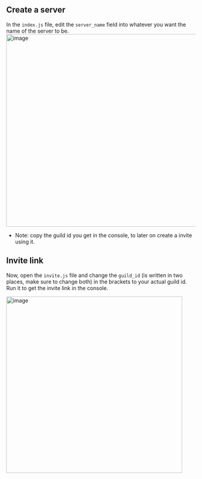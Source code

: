 ## Create a server

In the `index.js` file, edit the `server_name` field into whatever you want the name of the server to be.
<img width="511" alt="image" src="https://user-images.githubusercontent.com/78908173/164231534-eaf0cbb9-6b85-405e-83bd-d520af38c038.png">


- Note: copy the guild id you get in the console, to later on create a invite using it.

## Invite link

Now, open the `invite.js` file and change the `guild_id` (is written in two places, make sure to change both) in the brackets to your actual guild id. 
Run it to get the invite link in the console.

<img width="468" alt="image" src="https://user-images.githubusercontent.com/78908173/164231797-cf66b81f-2809-4830-bf77-3046df556949.png">

